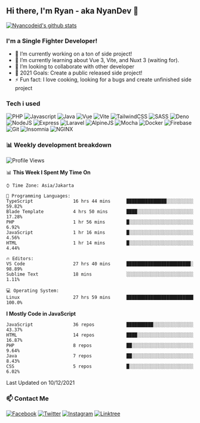 ## Hi there, I'm Ryan - aka NyanDev 👋

[![Nyancodeid's github stats](https://github-readme-stats.vercel.app/api?username=nyancodeid)](https://github.com/nyancodeid/nyancodeid)

### I'm a Single Fighter Developer!
- 🔭 I’m currently working on a ton of side project!
- 🌱 I’m currently learning about Vue 3, Vite, and Nuxt 3 (waiting for).
- 👯 I’m looking to collaborate with other developer
- 🥅 2021 Goals: Create a public released side project!
- ⚡ Fun fact: I love cooking, looking for a bugs and create unfinished side project 

### Tech i used

![PHP](https://img.shields.io/badge/PHP-777BB4?style=for-the-badge&logo=php&logoColor=white)
![Javascript](https://img.shields.io/badge/JavaScript-323330?style=for-the-badge&logo=javascript&logoColor=F7DF1E)
![Java](https://img.shields.io/badge/Java-ED8B00?style=for-the-badge&logo=java&logoColor=white)
![Vue](https://img.shields.io/badge/Vue.js-35495E?style=for-the-badge&logo=vuedotjs&logoColor=4FC08D)
![Vite](https://img.shields.io/badge/Vite-B73BFE?style=for-the-badge&logo=vite&logoColor=FFD62E)
![TailwindCSS](https://img.shields.io/badge/Tailwind_CSS-38B2AC?style=for-the-badge&logo=tailwind-css&logoColor=white)
![SASS](https://img.shields.io/badge/Sass-CC6699?style=for-the-badge&logo=sass&logoColor=white)
![Deno](https://img.shields.io/badge/Deno-white?style=for-the-badge&logo=deno&logoColor=464647)
![NodeJS](https://img.shields.io/badge/Node.js-339933?style=for-the-badge&logo=nodedotjs&logoColor=white)
![Express](https://img.shields.io/badge/Express.js-000000?style=for-the-badge&logo=express&logoColor=white)
![Laravel](https://img.shields.io/badge/Laravel-FF2D20?style=for-the-badge&logo=laravel&logoColor=white)
![AlpineJS](https://img.shields.io/badge/AlpineJS-8BC0D0?style=for-the-badge&logo=alpine.js&logoColor=black)
![Mocha](https://img.shields.io/badge/Mocha-8D6748?style=for-the-badge&logo=Mocha&logoColor=white)
![Docker](https://img.shields.io/badge/Docker-2CA5E0?style=for-the-badge&logo=docker&logoColor=white)
![Firebase](https://img.shields.io/badge/firebase-ffca28?style=for-the-badge&logo=firebase&logoColor=black)
![Git](https://img.shields.io/badge/Git-F05032?style=for-the-badge&logo=git&logoColor=white)
![Insomnia](https://img.shields.io/badge/Insomnia-5849be?style=for-the-badge&logo=Insomnia&logoColor=white)
![NGINX](https://img.shields.io/badge/Nginx-009639?style=for-the-badge&logo=nginx&logoColor=white)


### 📊 Weekly development breakdown

<!--START_SECTION:waka-->
![Profile Views](http://img.shields.io/badge/Profile%20Views-32-blue)

📊 **This Week I Spent My Time On** 

```text
⌚︎ Time Zone: Asia/Jakarta

💬 Programming Languages: 
TypeScript               16 hrs 44 mins      ███████████████░░░░░░░░░░   59.82% 
Blade Template           4 hrs 50 mins       ████░░░░░░░░░░░░░░░░░░░░░   17.28% 
PHP                      1 hr 56 mins        █░░░░░░░░░░░░░░░░░░░░░░░░   6.92% 
JavaScript               1 hr 16 mins        █░░░░░░░░░░░░░░░░░░░░░░░░   4.56% 
HTML                     1 hr 14 mins        █░░░░░░░░░░░░░░░░░░░░░░░░   4.44%

🔥 Editors: 
VS Code                  27 hrs 40 mins      ████████████████████████░   98.89% 
Sublime Text             18 mins             ░░░░░░░░░░░░░░░░░░░░░░░░░   1.11%

💻 Operating System: 
Linux                    27 hrs 59 mins      █████████████████████████   100.0%

```

**I Mostly Code in JavaScript** 

```text
JavaScript               36 repos            ██████████░░░░░░░░░░░░░░░   43.37% 
HTML                     14 repos            ████░░░░░░░░░░░░░░░░░░░░░   16.87% 
PHP                      8 repos             ██░░░░░░░░░░░░░░░░░░░░░░░   9.64% 
Java                     7 repos             ██░░░░░░░░░░░░░░░░░░░░░░░   8.43% 
CSS                      5 repos             █░░░░░░░░░░░░░░░░░░░░░░░░   6.02%

```



 Last Updated on 10/12/2021
<!--END_SECTION:waka-->

### 📫 Contact Me

[![Facebook](https://img.shields.io/badge/Facebook-1877F2?style=for-the-badge&logo=facebook&logoColor=white)](https://facebook.com/ryan.hac)
[![Twitter](https://img.shields.io/badge/Twitter-1DA1F2?style=for-the-badge&logo=twitter&logoColor=white)](https://twitter.com/ryanaunur)
[![Instagram](https://img.shields.io/badge/Instagram-E4405F?style=for-the-badge&logo=instagram&logoColor=white)](https://www.instagram.com/nyandevid/)
[![Linktree](https://img.shields.io/badge/linktree-39E09B?style=for-the-badge&logo=linktree&logoColor=white)](https://linktr.ee/ryanaunur)
